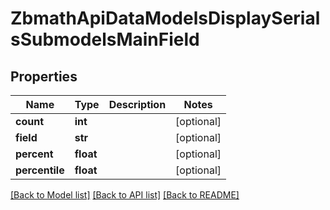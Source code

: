 # ZbmathApiDataModelsDisplaySerialsSubmodelsMainField

## Properties
Name | Type | Description | Notes
------------ | ------------- | ------------- | -------------
**count** | **int** |  | [optional] 
**field** | **str** |  | [optional] 
**percent** | **float** |  | [optional] 
**percentile** | **float** |  | [optional] 

[[Back to Model list]](../README.md#documentation-for-models) [[Back to API list]](../README.md#documentation-for-api-endpoints) [[Back to README]](../README.md)

